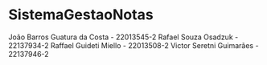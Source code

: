 # SistemaGestaoNotas
João Barros Guatura da Costa - 22013545-2
Rafael Souza Osadzuk - 22137934-2
Raffael Guideti Miello - 22013508-2
Victor Seretni Guimarães - 22137946-2
